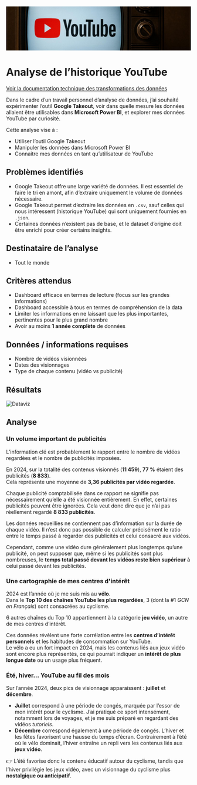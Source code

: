 ![Banniere](https://github.com/NoChip247/Analyse-Historique-Youtube/blob/319632f63b9fcc7c532e31309f14f81bdd127133/assets/images/youtube.JPG)

# Analyse de l’historique YouTube

[Voir la documentation technique des transformations des données](./assets/documentation/README.md)

Dans le cadre d’un travail personnel d’analyse de données, j’ai souhaité expérimenter l’outil **Google Takeout**, voir dans quelle mesure les données allaient être utilisables dans **Microsoft Power BI**, et explorer mes données YouTube par curiosité.

Cette analyse vise à :

- Utiliser l’outil Google Takeout  
- Manipuler les données dans Microsoft Power BI  
- Connaitre mes données en tant qu’utilisateur de YouTube  


## Problèmes identifiés

- Google Takeout offre une large variété de données. Il est essentiel de faire le tri en amont, afin d’extraire uniquement le volume de données nécessaire.  
- Google Takeout permet d’extraire les données en `.csv`, sauf celles qui nous intéressent (historique YouTube) qui sont uniquement fournies en `.json`.  
- Certaines données n’existent pas de base, et le dataset d’origine doit être enrichi pour créer certains insights.  


## Destinataire de l’analyse

- Tout le monde  


## Critères attendus

- Dashboard efficace en termes de lecture (focus sur les grandes informations)  
- Dashboard accessible à tous en termes de compréhension de la data  
- Limiter les informations en ne laissant que les plus importantes, pertinentes pour le plus grand nombre  
- Avoir au moins **1 année complète** de données  


## Données / informations requises

- Nombre de vidéos visionnées  
- Dates des visionnages  
- Type de chaque contenu (vidéo vs publicité)  


## Résultats

![Dataviz](https://github.com/NoChip247/analyse-historique-youtube/blob/ccc50113054f76ed1a06e47cd61446ca30deb063/assets/images/Capture%20d'%C3%A9cran%202025-02-28%20112532.png)

## Analyse

### Un volume important de publicités

L’information clé est probablement le rapport entre le nombre de vidéos regardées et le nombre de publicités imposées.  

En 2024, sur la totalité des contenus visionnés (**11 459**), **77 %** étaient des publicités (**8 833**).  
Cela représente une moyenne de **3,36 publicités par vidéo regardée**.  

Chaque publicité comptabilisée dans ce rapport ne signifie pas nécessairement qu’elle a été visionnée entièrement. En effet, certaines publicités peuvent être ignorées. Cela veut donc dire que je n’ai pas réellement regardé **8 833 publicités**.  

Les données recueillies ne contiennent pas d’information sur la durée de chaque vidéo. Il n’est donc pas possible de calculer précisément le ratio entre le temps passé à regarder des publicités et celui consacré aux vidéos.  

Cependant, comme une vidéo dure généralement plus longtemps qu’une publicité, on peut supposer que, même si les publicités sont plus nombreuses, le **temps total passé devant les vidéos reste bien supérieur** à celui passé devant les publicités.  


### Une cartographie de mes centres d'intérêt

2024 est l’année où je me suis mis au **vélo**.  
Dans le **Top 10 des chaînes YouTube les plus regardées**, 3 (dont la #1 *GCN en Français*) sont consacrées au cyclisme.  

6 autres chaînes du Top 10 appartiennent à la catégorie **jeu vidéo**, un autre de mes centres d’intérêt.  

Ces données révèlent une forte corrélation entre les **centres d’intérêt personnels** et les habitudes de consommation sur YouTube.  
Le vélo a eu un fort impact en 2024, mais les contenus liés aux jeux vidéo sont encore plus représentés, ce qui pourrait indiquer un **intérêt de plus longue date** ou un usage plus fréquent.  


### Été, hiver… YouTube au fil des mois

Sur l’année 2024, deux pics de visionnage apparaissent : **juillet** et **décembre**.  

- **Juillet** correspond à une période de congés, marquée par l’essor de mon intérêt pour le cyclisme. J’ai pratiqué ce sport intensément, notamment lors de voyages, et je me suis préparé en regardant des vidéos *tutoriels*.  
- **Décembre** correspond également à une période de congés. L’hiver et les fêtes favorisent une hausse du temps d’écran. Contrairement à l’été où le vélo dominait, l’hiver entraîne un repli vers les contenus liés aux **jeux vidéo**.  

👉 L’été favorise donc le contenu éducatif autour du cyclisme, tandis que l’hiver privilégie les jeux vidéo, avec un visionnage du cyclisme plus **nostalgique ou anticipatif**.  
